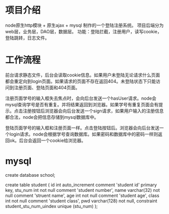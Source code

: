 # 项目介绍
node原生http模块 + 原生ajax + mysql 制作的一个登陆注册系统。
项⽬后端分为web层，业务层，DAO层，数据层。
功能：登陆拦截，注册⽤户，读写cookie，登陆跳转，⽇志⽂件。

# 工作流程
 前台请求静态文件，后台会读取cookie信息。如果用户未登陆无论请求什么页面都会重定向到login页面。如果请求的页面不存在返回404。未登陆状态下只能访问到注册页面、登陆页面和404页面。
 
注册页面学号的输入框失去焦点时，会向后台发送一个hasUser请求。node会mysql查询学号是否有重复。并将结果返回到浏览器。如果学号有重复页面会有提示。点击注册按钮后浏览器会向后台发送一个sign请求，如果用户输入的注册信息都合法，node会把信息存储到mysql数据库中。

登陆页面学号的输入框和注册页面一样。点击登陆按钮后。浏览器会向后台发送一个login请求。node会根据学号查询数据库。如果密码和数据库中的密码一样则返回ok。后台会返回一个cookie给浏览器。

# mysql

create database school;

create table student
(
  id      int auto_increment comment 'student id'
    primary key,
  stu_num int          not null comment 'student number',
  name    varchar(32)  not null comment 'struent name',
  age     int          not null comment 'student age',
  class   int          not null comment 'student class',
  pwd     varchar(128) not null,
  constraint student_stu_num_uindex
    unique (stu_num)
);
